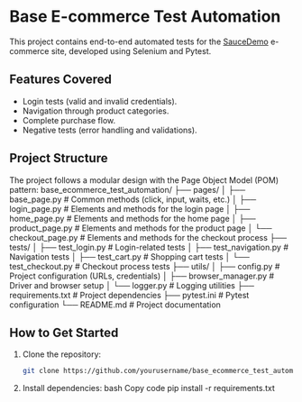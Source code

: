 # Base E-commerce Test Automation

This project contains end-to-end automated tests for the [SauceDemo](https://www.saucedemo.com) e-commerce site, developed using Selenium and Pytest.

## Features Covered
- Login tests (valid and invalid credentials).
- Navigation through product categories.
- Complete purchase flow.
- Negative tests (error handling and validations).

## Project Structure
The project follows a modular design with the Page Object Model (POM) pattern:
base_ecommerce_test_automation/ ├── pages/ │ ├── base_page.py # Common methods (click, input, waits, etc.) │ ├── login_page.py # Elements and methods for the login page │ ├── home_page.py # Elements and methods for the home page │ ├── product_page.py # Elements and methods for the product page │ └── checkout_page.py # Elements and methods for the checkout process ├── tests/ │ ├── test_login.py # Login-related tests │ ├── test_navigation.py # Navigation tests │ ├── test_cart.py # Shopping cart tests │ └── test_checkout.py # Checkout process tests ├── utils/ │ ├── config.py # Project configuration (URLs, credentials) │ ├── browser_manager.py # Driver and browser setup │ └── logger.py # Logging utilities ├── requirements.txt # Project dependencies ├── pytest.ini # Pytest configuration └── README.md # Project documentation


## How to Get Started
1. Clone the repository:
   ```bash
   git clone https://github.com/yourusername/base_ecommerce_test_automation.git
2.  Install dependencies:
  bash
  Copy code
  pip install -r requirements.txt
